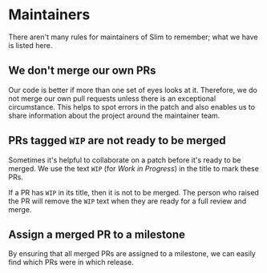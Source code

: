 # Maintainers

There aren't many rules for maintainers of Slim to remember; what we have is listed here.

## We don't merge our own PRs

Our code is better if more than one set of eyes looks at it. Therefore, we do not merge our own pull requests unless there is an exceptional circumstance. This helps to spot errors in the patch and also enables us to share information about the project around the maintainer team.

## PRs tagged `WIP` are not ready to be merged

Sometimes it's helpful to collaborate on a patch before it's ready to be merged. We use the text `WIP` (for _Work in Progress_) in the title to mark these PRs. 

If a PR has `WIP` in its title, then it is not to be merged. The person who raised the PR will remove the `WIP` text when they are ready for a full review and merge.

## Assign a merged PR to a milestone

By ensuring that all merged PRs are assigned to a milestone, we can easily find which PRs were in which release.
